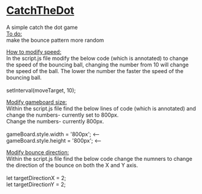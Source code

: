<h1> <u>  CatchTheDot </u> </h1>
A simple catch the dot game <br>
<u> To do: </u><br>
make the bounce pattern more random<br>

<u>How to modify speed: </u> <br>
In the script.js file modify the below code (which is annotated) to change the speed of the bouncing ball, changing the number from 10 will change the speed of the ball. The lower the number the faster the speed of the bouncing ball. <br>
<br>
setInterval(moveTarget, 10); <br>

<u> Modify gameboard size: </u> <br>
Within the script.js file find the below lines of code (which is annotated) and change the numbers- currently set to  800px.<br>
Change the numbers- currently 800px.<br>
<br>
gameBoard.style.width = '800px'; <--<br>
gameBoard.style.height = '800px'; <--<br>

<u>Modify bounce direction:</u> <br>
Within the script.js file find the below code change the numners to change the direction of the bounce on both the X and Y axis.<br> 
<br>
let targetDirectionX = 2;<br>
 let targetDirectionY = 2;<br>

